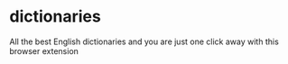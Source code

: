 # dictionaries
All the best English dictionaries and you are just one click away with this browser extension
